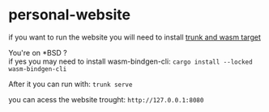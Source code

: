 # personal-website

if you want to run the website you will need to install <a href="https://yew.rs/docs/getting-started/introduction#install-webassembly-target">trunk and wasm target</a><br>

You're on *BSD ?<br>
if yes you may need to install wasm-bindgen-cli: `cargo install --locked wasm-bindgen-cli`

After it you can run with:
`trunk serve`

you can acess the website trought: `http://127.0.0.1:8080`
